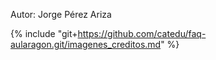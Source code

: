 Autor: Jorge Pérez Ariza

{% include "git+https://github.com/catedu/faq-aularagon.git/imagenes_creditos.md" %}